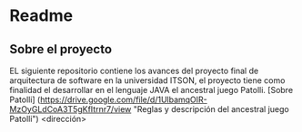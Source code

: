 # Readme

## Sobre el proyecto
EL siguiente repositorio contiene los avances del proyecto final de arquitectura de software en la universidad ITSON, el proyecto tiene como finalidad el desarrollar en el lenguaje 
JAVA el ancestral juego Patolli. 
[Sobre Patolli] (https://drive.google.com/file/d/1UlbamqOIR-MzOyGLdCoA3T5gKfItrnr7/view "Reglas y descripción del ancestral juego Patolli")
<dirección>
